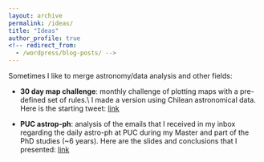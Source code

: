 ```yaml
---
layout: archive
permalink: /ideas/
title: "Ideas"
author_profile: true
<!-- redirect_from:
  - /wordpress/blog-posts/ -->
---
```


Sometimes I like to merge astronomy/data analysis and other fields:

- **30 day map challenge**: monthly challenge of plotting maps with a pre-defined set of rules.\\
I made a version using Chilean astronomical data. Here is the starting tweet: [link]()

- **PUC astrop-ph**: analysis of the emails that I received in my inbox regarding the daily astro-ph at PUC during my Master and part of the PhD studies (~6 years). Here are the slides and conclusions that I presented: [link]()

<!-- 
{% include base_path %}
{% capture written_year %}'None'{% endcapture %}
{% for post in site.posts %}
  {% capture year %}{{ post.date | date: '%Y' }}{% endcapture %}
  {% if year != written_year %}
    <h2 id="{{ year | slugify }}" class="archive__subtitle">{{ year }}</h2>
    {% capture written_year %}{{ year }}{% endcapture %}
  {% endif %}
  {% include archive-single.html %}
{% endfor %} -->
